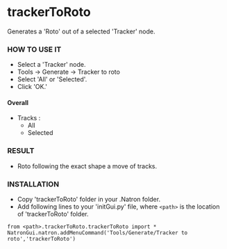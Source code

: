 # trackerToRoto

Generates a 'Roto' out of a selected 'Tracker' node.

### HOW TO USE IT

* Select a 'Tracker' node.
* Tools -> Generate -> Tracker to roto
* Select 'All' or 'Selected'.
* Click 'OK.'

#### Overall

* Tracks :
  - All
  - Selected

### RESULT

* Roto following the exact shape a move of tracks.

### INSTALLATION

* Copy 'trackerToRoto' folder in your .Natron folder.
* Add following lines to your 'initGui.py' file, where ``<path>`` is the location of 'trackerToRoto' folder.

```
from <path>.trackerToRoto.trackerToRoto import *
NatronGui.natron.addMenuCommand('Tools/Generate/Tracker to roto','trackerToRoto')
```